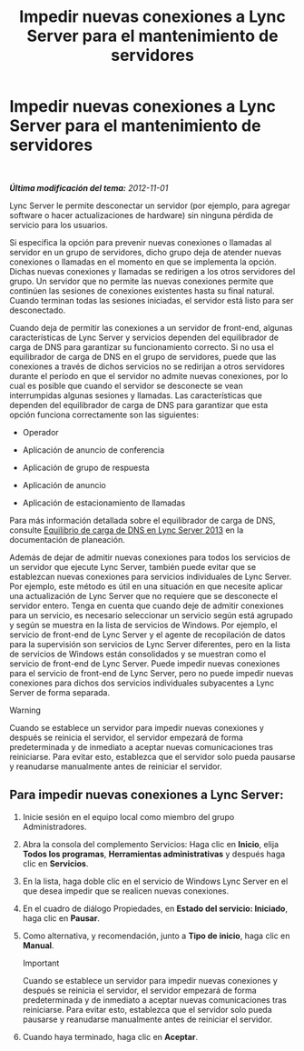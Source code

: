 ﻿---
title: Impedir nuevas conexiones a Lync Server para el mantenimiento de servidores
TOCTitle: Impedir nuevas conexiones a Lync Server para el mantenimiento de servidores
ms:assetid: 22b27adf-a590-43bd-9306-a5789ae108d7
ms:mtpsurl: https://technet.microsoft.com/es-es/library/Gg520964(v=OCS.15)
ms:contentKeyID: 48274674
ms.date: 01/07/2017
mtps_version: v=OCS.15
ms.translationtype: HT
---

# Impedir nuevas conexiones a Lync Server para el mantenimiento de servidores

 

_**Última modificación del tema:** 2012-11-01_

Lync Server le permite desconectar un servidor (por ejemplo, para agregar software o hacer actualizaciones de hardware) sin ninguna pérdida de servicio para los usuarios.

Si especifica la opción para prevenir nuevas conexiones o llamadas al servidor en un grupo de servidores, dicho grupo deja de atender nuevas conexiones o llamadas en el momento en que se implementa la opción. Dichas nuevas conexiones y llamadas se redirigen a los otros servidores del grupo. Un servidor que no permite las nuevas conexiones permite que continúen las sesiones de conexiones existentes hasta su final natural. Cuando terminan todas las sesiones iniciadas, el servidor está listo para ser desconectado.

Cuando deja de permitir las conexiones a un servidor de front-end, algunas características de Lync Server y servicios dependen del equilibrador de carga de DNS para garantizar su funcionamiento correcto. Si no usa el equilibrador de carga de DNS en el grupo de servidores, puede que las conexiones a través de dichos servicios no se redirijan a otros servidores durante el período en que el servidor no admite nuevas conexiones, por lo cual es posible que cuando el servidor se desconecte se vean interrumpidas algunas sesiones y llamadas. Las características que dependen del equilibrador de carga de DNS para garantizar que esta opción funciona correctamente son las siguientes:

  - Operador

  - Aplicación de anuncio de conferencia

  - Aplicación de grupo de respuesta

  - Aplicación de anuncio

  - Aplicación de estacionamiento de llamadas

Para más información detallada sobre el equilibrador de carga de DNS, consulte [Equilibrio de carga de DNS en Lync Server 2013](lync-server-2013-dns-load-balancing.md) en la documentación de planeación.

Además de dejar de admitir nuevas conexiones para todos los servicios de un servidor que ejecute Lync Server, también puede evitar que se establezcan nuevas conexiones para servicios individuales de Lync Server. Por ejemplo, este método es útil en una situación en que necesite aplicar una actualización de Lync Server que no requiere que se desconecte el servidor entero. Tenga en cuenta que cuando deje de admitir conexiones para un servicio, es necesario seleccionar un servicio según está agrupado y según se muestra en la lista de servicios de Windows. Por ejemplo, el servicio de front-end de Lync Server y el agente de recopilación de datos para la supervisión son servicios de Lync Server diferentes, pero en la lista de servicios de Windows están consolidados y se muestran como el servicio de front-end de Lync Server. Puede impedir nuevas conexiones para el servicio de front-end de Lync Server, pero no puede impedir nuevas conexiones para dichos dos servicios individuales subyacentes a Lync Server de forma separada.

> [!WARNING]  
> Cuando se establece un servidor para impedir nuevas conexiones y después se reinicia el servidor, el servidor empezará de forma predeterminada y de inmediato a aceptar nuevas comunicaciones tras reiniciarse. Para evitar esto, establezca que el servidor solo pueda pausarse y reanudarse manualmente antes de reiniciar el servidor.



## Para impedir nuevas conexiones a Lync Server:

1.  Inicie sesión en el equipo local como miembro del grupo Administradores.

2.  Abra la consola del complemento Servicios: Haga clic en **Inicio**, elija **Todos los programas**, **Herramientas administrativas** y después haga clic en **Servicios**.

3.  En la lista, haga doble clic en el servicio de Windows Lync Server en el que desea impedir que se realicen nuevas conexiones.

4.  En el cuadro de diálogo Propiedades, en **Estado del servicio: Iniciado**, haga clic en **Pausar**.

5.  Como alternativa, y recomendación, junto a **Tipo de inicio**, haga clic en **Manual**.
    
    > [!IMPORTANT]  
    > Cuando se establece un servidor para impedir nuevas conexiones y después se reinicia el servidor, el servidor empezará de forma predeterminada y de inmediato a aceptar nuevas comunicaciones tras reiniciarse. Para evitar esto, establezca que el servidor solo pueda pausarse y reanudarse manualmente antes de reiniciar el servidor.
    


6.  Cuando haya terminado, haga clic en **Aceptar**.

